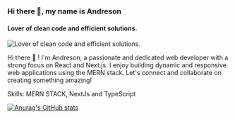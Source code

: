 ### Hi there 👋, my name is Andreson
#### Lover of clean code and efficient solutions.
![Lover of clean code and efficient solutions.](https://www.pinterest.com/pin/1008876754032008783/)

Hi there 👋 ! I'm Andreson, a passionate and dedicated web developer with a strong focus on React and Next.js. I enjoy building dynamic and responsive web applications using the MERN stack. Let's connect and collaborate on creating something amazing!

Skills: MERN STACK, NextJs and TypeScript







 [![Anurag's GitHub stats](https://github-readme-stats.vercel.app/api?username=Andreson26)](https://github.com/anuraghazra/github-readme-stats)


